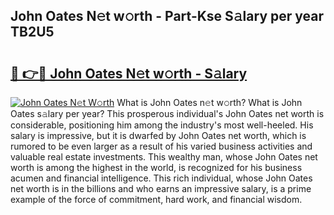 ## John Oates N𝚎t w𝚘rth - Part-Kse S𝚊lary per year TB2U5

# <h2><a href="http://gc3vzdr.nevu.top/?p=John+Oates">🔗 👉🔴 John Oates N𝚎t w𝚘rth - S𝚊lary</a></h2>

[![John Oates N𝚎t W𝚘rth](https://i.imgur.com/Oavwk0R.jpeg)](http://gc3vzdr.nevu.top/?p=John+Oates)
What is John Oates n𝚎t w𝚘rth? What is John Oates s𝚊lary per year?
This prosperous individual's John Oates net worth is considerable, positioning him among the industry's most well-heeled. His salary is impressive, but it is dwarfed by John Oates net worth, which is rumored to be even larger as a result of his varied business activities and valuable real estate investments. This wealthy man, whose John Oates net worth is among the highest in the world, is recognized for his business acumen and financial intelligence. This rich individual, whose John Oates net worth is in the billions and who earns an impressive salary, is a prime example of the force of commitment, hard work, and financial wisdom.
